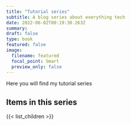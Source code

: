 ```yaml
---
title: "Tutorial series"
subtitle: A blog series about everything tech
date: 2022-06-02T00:19:30.263Z
summary: 
draft: false
type: book
featured: false
image:
  filename: featured
  focal_point: Smart
  preview_only: false
---
```


Here you will find my tutorial series

## Items in this series

{{< list_children >}}
